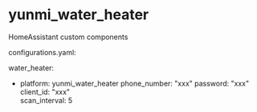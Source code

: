 # yunmi_water_heater
HomeAssistant custom components


configurations.yaml:

water_heater:
  - platform: yunmi_water_heater
    phone_number: "xxx"
    password: "xxx"
    client_id: "xxx"  
    scan_interval: 5
    
    
